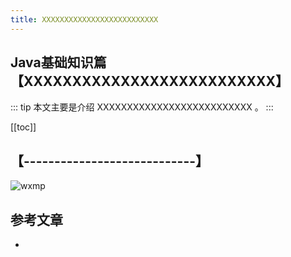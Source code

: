 ```yaml
---
title: XXXXXXXXXXXXXXXXXXXXXXXXXX
---
```


## Java基础知识篇【XXXXXXXXXXXXXXXXXXXXXXXXXX】

::: tip
本文主要是介绍 XXXXXXXXXXXXXXXXXXXXXXXXXX 。
:::

[[toc]]

## 【----------------------------】
<img class= "zoom-custom-imgs" :src="$withBase('/assets/img/java/collection/install_1.png')" alt="wxmp">



## 参考文章
* 